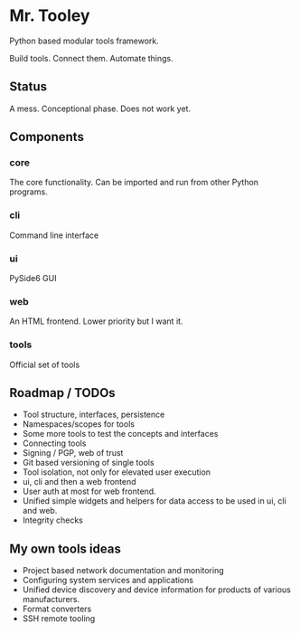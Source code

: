 # Mr. Tooley

Python based modular tools framework.

Build tools. Connect them. Automate things.


## Status
A mess. Conceptional phase. Does not work yet.


## Components

### core
The core functionality. Can be imported and run from other Python programs.

### cli
Command line interface

### ui
PySide6 GUI

### web
An HTML frontend. Lower priority but I want it.

### tools
Official set of tools

## Roadmap / TODOs
- Tool structure, interfaces, persistence
- Namespaces/scopes for tools
- Some more tools to test the concepts and interfaces
- Connecting tools
- Signing / PGP, web of trust
- Git based versioning of single tools
- Tool isolation, not only for elevated user execution
- ui, cli and then a web frontend
- User auth at most for web frontend.
- Unified simple widgets and helpers for data access to be used in ui, cli and web.
- Integrity checks


## My own tools ideas
- Project based network documentation and monitoring
- Configuring system services and applications
- Unified device discovery and device information for products of various manufacturers. 
- Format converters
- SSH remote tooling
